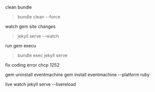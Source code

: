 clean bundle

> bundle clean --force

watch gem site changes

> jekyll serve --watch

run gem execu

> bundle exec jekyll serve

fix coding error
chcp 1252

gem uninstall eventmachine
gem install eventmachine --platform ruby

live watch
jekyll serve --livereload
